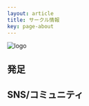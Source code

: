 ```yaml
---
layout: article
title: サークル情報
key: page-about
---
```


![logo](https://github.com/ynu-math/ynu-math.github.io/blob/b37ee0d0c06ec77a8076240d841bcf8183d4c44c/assets/images/trace_vec.png)

## 発足

## SNS/コミュニティ